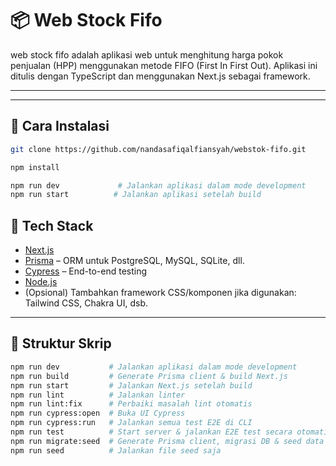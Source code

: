 # 📦 Web Stock Fifo

web stock fifo adalah aplikasi web untuk menghitung harga pokok penjualan (HPP) menggunakan metode FIFO (First In First Out). Aplikasi ini ditulis dengan TypeScript dan menggunakan Next.js sebagai framework.


---

---

## 📂 Cara Instalasi
```bash
git clone https://github.com/nandasafiqalfiansyah/webstok-fifo.git
```
```bash
npm install
```
```bash
npm run dev             # Jalankan aplikasi dalam mode development
npm run start          # Jalankan aplikasi setelah build
```

## 🚀 Tech Stack

- [Next.js](https://nextjs.org/)
- [Prisma](https://www.prisma.io/) – ORM untuk PostgreSQL, MySQL, SQLite, dll.
- [Cypress](https://www.cypress.io/) – End-to-end testing
- [Node.js](https://nodejs.org/)
- (Opsional) Tambahkan framework CSS/komponen jika digunakan: Tailwind CSS, Chakra UI, dsb.

---

## 📂 Struktur Skrip

```bash
npm run dev           # Jalankan aplikasi dalam mode development
npm run build         # Generate Prisma client & build Next.js
npm run start         # Jalankan Next.js setelah build
npm run lint          # Jalankan linter
npm run lint:fix      # Perbaiki masalah lint otomatis
npm run cypress:open  # Buka UI Cypress
npm run cypress:run   # Jalankan semua test E2E di CLI
npm run test          # Start server & jalankan E2E test secara otomatis
npm run migrate:seed  # Generate Prisma client, migrasi DB & seed data
npm run seed          # Jalankan file seed saja

